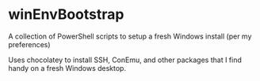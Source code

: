 # winEnvBootstrap
A collection of PowerShell scripts to setup a fresh Windows install (per my preferences)

Uses chocolatey to install SSH, ConEmu, and other packages that I find handy on a fresh Windows desktop.